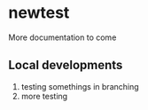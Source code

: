 # newtest
More documentation to come

## Local developments

1. testing somethings in branching
2. more testing
